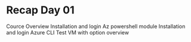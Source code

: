 # Recap Day 01

Cource Overview
Installation and login Az powershell module
Installation and login Azure CLI
Test VM with option overview
